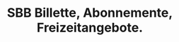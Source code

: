 ---
title: "SBB Billette, Abonnemente, Freizeitangebote."
url: /montreux/sbb-billette-abonnemente-freizeitangebote/
shop: Tickets
---
